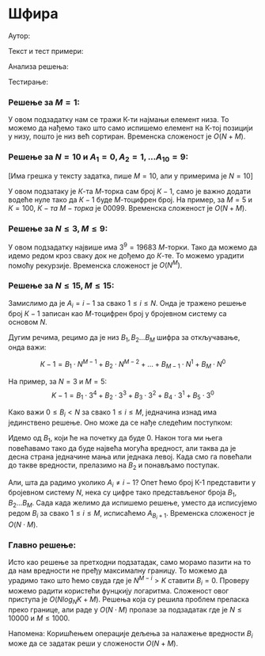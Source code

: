 ﻿
# Шфира

  

Аутор: 

Текст и тест примери: 

Анализа решења: 

Тестирање:

  

### Решење за $М=1$:
У овом подзадатку нам се тражи К-ти најмањи елемент низа. То можемо да нађемо тако што  само испишемо елемент на К-тој позицији у низу, пошто је низ већ сортиран. Временска сложеност је $О(N+M)$.
  

### Решење за $N=10$ и $А_1=0, А_2=1, ...A_{10}=9$: 
[Има грешка у тексту задатка, пише $М=10$, али у примерима је $N=10$]


У овом подзатаку је $К$-та $М$-торка сам број $К-1$, само је важно додати водеће нуле тако да $К-1$ буде $М$-тоцифрен број. На пример, за $М=5$ и $К=100$, $К-та$ $М-торка$ је $0 0 0 9 9$. Временска сложеност је $О(N+M)$.
  

### Решење за $N\le3, M\le9$:
У овом подзадатку највише има $3^9=19683$ $М$-торки. Тако да можемо да идемо редом кроз сваку док не дођемо до $К$-те. То можемо урадити помоћу рекурзије. Временска сложеност је $О(N^M)$.

### Решење за $N\le15, M\le15$:
Замислимо да је $А_i=i-1$ за свако $1\le i \le N$. Онда је тражено решење број $К-1$ записан као $М$-тоцифрен број у бројевном систему са основом $N$. 

Дугим речима, рецимо да је низ $B_1, B_2 ... B_M$ шифра за откључавање, онда важи:

$$К-1= B_1 \cdot N^{M-1} + B_2 \cdot N^{M-2} + ... + B_{M-1} \cdot N^{1} + B_M \cdot N^0$$

На пример, за $N=3$ и $M=5$:
$$K-1 = B_1\cdot 3^4 + B_2\cdot 3^3 + B_3 \cdot 3^2 + B_4 \cdot 3^1 + B_5 \cdot 3^0$$

Како важи $0 \le B_i < N$ за свако $1\le i \le M$, једначина изнад има јединствено решење. Оно може да се нађе следећим поступком:

Идемо од $B_1$, који ће на почетку да буде 0. Након тога ми њега повећавамо тако да буде највећа могућа вредност, али таква да је десна страна једначине мања или једнака левој. Када смо га повећали до такве вредности, прелазимо на $B_2$ и понављамо поступак.

Али, шта да радимо уколико $А_i \ne i-1$? Опет ћемо број К-1 представити у бројевном систему $N$, нека су цифре тако представљеног броја $B_1, B_2 ... B_M$. Сада када желимо да испишемо решење, уместо да исписујемо редом $B_i$ за свако $1\le i \le M$, исписаћемо $A_{B_i+1}.$  Временска сложеност је $О(N\cdot M)$.

### Главно решење:
Исто као решење за претходни подзатадак, само морамо пазити на то да нам вредности не пређу максималну границу. То можемо да урадимо тако што ћемо свуда где је $N^{M-i} >K$ ставити $B_i=0$. Проверу можемо радити користећи фунцкију логаритма. Сложеност овог приступа је $О(Nlog_N K + M)$. Решења која су решила проблем преласка преко границе, али раде у $О(N\cdot M)$ пролазе за подзадатак где је $N\le 10000$ и $M\le 1000$.

Напомена: Коришћењем операције дељења за налажење вредности $B_i$ може да се задатак реши у сложености $О(N+M)$.
